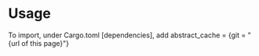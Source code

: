 # Usage
To import, under Cargo.toml [dependencies], add
        abstract_cache = {git = "{url of this page}"}
